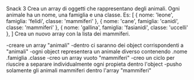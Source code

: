 Snack 3
Crea un array di oggetti che rappresentano degli animali.
Ogni animale ha un nome, una famiglia e una classe.
Es:
[
  { nome: 'leone', famiglia: 'felidi', classe: 'mammiferi' },
  { nome: 'cane', famiglia: 'canidi', classe: 'mammiferi' },
  { nome: 'gallina', famiglia: 'fasianidi', classe: 'uccelli' },
]
Crea un nuovo array con la lista dei mammiferi.



-creare un array "animali"
-dentro ci saranno dei object corrispondenti a "animali"
-ogni object representera un animale diverso contenendo
.nome
.famiglia
.classe
-creo un array vuoto "mammiferi"
-creo un ciclo per riuscire a separare individualmente ogni propieta dentro l'object 
-pusho solamente gli animali mammiferi dentro l'array "mammiferi"